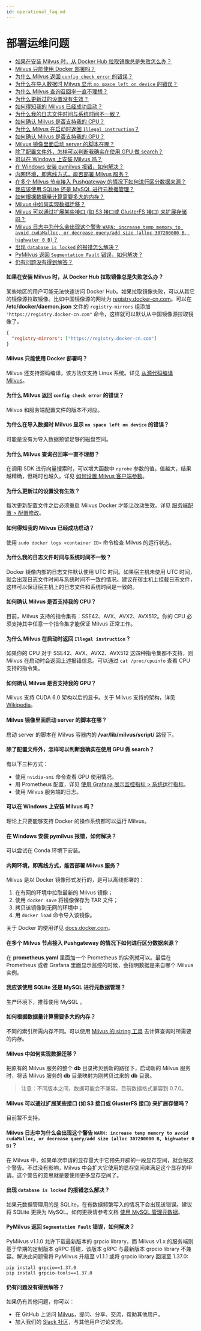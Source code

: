 ```yaml
---
id: operational_faq.md
---
```


# 部署运维问题

<!-- TOC -->

- [如果在安装 Milvus 时，从 Docker Hub 拉取镜像总是失败怎么办？](#如果在安装-Milvus-时从-Docker-Hub-拉取镜像总是失败怎么办)
- [Milvus 只能使用 Docker 部署吗？](#Milvus-只能使用-Docker-部署吗)
- [为什么 Milvus 返回 `config check error` 的错误？](#为什么-Milvus-返回-config-check-error-的错误)
- [为什么在导入数据时 Milvus 显示 `no space left on device` 的错误？](#为什么在导入数据时-Milvus-显示-no-space-left-on-device-的错误)
- [为什么 Milvus 查询召回率一直不理想？](#为什么-Milvus-查询召回率一直不理想)
- [为什么更新过的设置没有生效？](#为什么更新过的设置没有生效)
- [如何得知我的 Milvus 已经成功启动？](#如何得知我的-Milvus-已经成功启动)
- [为什么我的日志文件时间与系统时间不一致？](#为什么我的日志文件时间与系统时间不一致)
- [如何确认 Milvus 是否支持我的 CPU？](#如何确认-Milvus-是否支持我的-CPU)
- [为什么 Milvus 在启动时返回 `Illegal instruction`？](#为什么-Milvus-在启动时返回-Illegal-instruction)
- [如何确认 Milvus 是否支持我的 GPU？](#如何确认-Milvus-是否支持我的-GPU)
- [Milvus 镜像里面启动 server 的脚本在哪？](#Milvus-镜像里面启动-server-的脚本在哪)
- [除了配置文件外，怎样可以判断我确实在使用 GPU 做 search？](#除了配置文件外怎样可以判断我确实在使用-GPU-做-search)
- [可以在 Windows 上安装 Milvus 吗？](#可以在-Windows-上安装-Milvus-吗)
- [在 Windows 安装 pymilvus 报错，如何解决？](#在-Windows-安装-pymilvus-报错如何解决)
- [内网环境，即离线方式，能否部署 Milvus 服务？](#内网环境即离线方式能否部署-Milvus-服务)
- [在多个 Milvus 节点接入 Pushgateway 的情况下如何进行区分数据来源？](#在多个-Milvus-节点接入-Pushgateway-的情况下如何进行区分数据来源)
- [我应该使用 SQLite 还是 MySQL 进行元数据管理？](#我应该使用-SQLite-还是-MySQL-进行元数据管理)
- [如何根据数据量计算需要多大的内存？](#如何根据数据量计算需要多大的内存)
- [Milvus 中如何实现数据迁移？](#Milvus-中如何实现数据迁移)
- [Milvus 可以通过扩展某些接口 (如 S3 接口或 GlusterFS 接口) 来扩展存储吗？](#Milvus-可以通过扩展某些接口-如-S3-接口或-GlusterFS-接口-来扩展存储吗)
- [Milvus 日志中为什么会出现这个警告 `WARN: increase temp memory to avoid cudaMalloc, or decrease query/add size (alloc 307200000 B, highwater 0 B)`？](#Milvus-日志中为什么会出现这个警告-WARN-increase-temp-memory-to-avoid-cudaMalloc-or-decrease-queryadd-size-alloc-307200000-B-highwater-0-B)
- [出现 `database is locked` 的报错怎么解决？](#出现-database-is-locked-的报错怎么解决)
- [PyMilvus 返回 `Segmentation Fault` 错误，如何解决？](#PyMilvus-返回-Segmentation-Fault-错误-如何解决)
- [仍有问题没有得到解答？](#仍有问题没有得到解答)

<!-- /TOC -->

#### 如果在安装 Milvus 时，从 Docker Hub 拉取镜像总是失败怎么办？

某些地区的用户可能无法快速访问 Docker Hub。如果拉取镜像失败，可以从其它的镜像源拉取镜像。比如中国镜像源的网址为 [registry.docker-cn.com](https://registry.docker-cn.com)。可以在 **/etc/docker/daemon.json** 文件的 `registry-mirrors` 组添加 `"https://registry.docker-cn.com"` 命令，这样就可以默认从中国镜像源拉取镜像了。

```json
{
  "registry-mirrors": ["https://registry.docker-cn.com"]
}
```

#### Milvus 只能使用 Docker 部署吗？

Milvus 还支持源码编译，该方法仅支持 Linux 系统。详见 [从源代码编译 Milvus](https://github.com/milvus-io/milvus/blob/master/INSTALL.md)。


#### 为什么 Milvus 返回 `config check error` 的错误？

Milvus 和服务端配置文件的版本不对应。


#### 为什么在导入数据时 Milvus 显示 `no space left on device` 的错误？

可能是没有为导入数据预留足够的磁盘空间。


#### 为什么 Milvus 查询召回率一直不理想？

在调用 SDK 进行向量搜索时，可以增大函数中 `nprobe` 参数的值。值越大，结果越精确，但耗时也越久。详见 [如何设置 Milvus 客户端参数](https://www.milvus.io/cn/blogs/2020-2-16-api-setting.md)。

#### 为什么更新过的设置没有生效？

每次更新配置文件之后必须重启 Milvus Docker 才能让改动生效。详见 [服务端配置 > 配置修改](milvus_config.md#配置修改)。

#### 如何得知我的 Milvus 已经成功启动？

使用 `sudo docker logs <container ID>` 命令检查 Milvus 的运行状态。

#### 为什么我的日志文件时间与系统时间不一致？

Docker 镜像内部的日志文件默认使用 UTC 时间。如果宿主机未使用 UTC 时间，就会出现日志文件时间与系统时间不一致的情况。建议在宿主机上挂载日志文件，这样可以保证宿主机上的日志文件和系统时间是一致的。

#### 如何确认 Milvus 是否支持我的 CPU？

目前，Milvus 支持的指令集有：SSE42、AVX、AVX2、AVX512。你的 CPU 必须支持其中任意一个指令集才能保证 Milvus 正常工作。

#### 为什么 Milvus 在启动时返回 `Illegal instruction`？

如果你的 CPU 对于 SSE42、AVX、AVX2、AVX512 这四种指令集都不支持，则 Milvus 在启动时会返回上述报错信息。可以通过 `cat /proc/cpuinfo` 查看 CPU 支持的指令集。


#### 如何确认 Milvus 是否支持我的 GPU？

Milvus 支持 CUDA 6.0 架构以后的显卡。关于 Milvus 支持的架构，详见 [Wikipedia](https://en.wikipedia.org/wiki/CUDA)。

#### Milvus 镜像里面启动 server 的脚本在哪？

启动 server 的脚本在 Milvus 容器内的 **/var/lib/milvus/script/** 路径下。

#### 除了配置文件外，怎样可以判断我确实在使用 GPU 做 search？

有以下三种方式：

- 使用 `nvidia-smi` 命令查看 GPU 使用情况。
- 用 Prometheus 配置，详见 [使用 Grafana 展示监控指标 > 系统运行指标](setup_grafana.md#系统运行指标)。
- 使用 Milvus 服务端的日志。

#### 可以在 Windows 上安装 Milvus 吗？

理论上只要能够支持 Docker 的操作系统都可以运行 Milvus。

#### 在 Windows 安装 pymilvus 报错，如何解决？

可以尝试在 Conda 环境下安装。

#### 内网环境，即离线方式，能否部署 Milvus 服务？

Milvus 是以 Docker 镜像形式发行的，是可以离线部署的：

1. 在有网的环境中拉取最新的 Milvus 镜像；
2. 使用 `docker save` 将镜像保存为 TAR 文件；
3. 拷贝该镜像到无网的环境中；
4. 用 `docker load` 命令导入该镜像。

关于 Docker 的使用详见 [docs.docker.com](https://docs.docker.com)。

#### 在多个 Milvus 节点接入 Pushgateway 的情况下如何进行区分数据来源？

在 **prometheus.yaml** 里面加一个 Prometheus 的实例就可以。最后在 Prometheus 或者 Grafana 里面显示监控的时候，会指明数据是来自哪个 Milvus 实例。

#### 我应该使用 SQLite 还是 MySQL 进行元数据管理？

生产环境下，推荐使用 MySQL 。

#### 如何根据数据量计算需要多大的内存？

不同的索引所需内存不同。可以使用 [Milvus 的 sizing 工具](https://zilliz.com/sizing-tool) 去计算查询时所需要的内存。

#### Milvus 中如何实现数据迁移？

把原有的 Milvus 服务的整个 **db** 目录拷贝到新的路径下，启动新的 Milvus 服务时，将该 Milvus 服务的 **db** 目录映射为刚拷贝过来的 **db** 目录。
> 注意：不同版本之间，数据可能会不兼容。目前数据格式兼容到 0.7.0。

#### Milvus 可以通过扩展某些接口 (如 S3 接口或 GlusterFS 接口) 来扩展存储吗？

目前暂不支持。

#### Milvus 日志中为什么会出现这个警告 `WARN: increase temp memory to avoid cudaMalloc, or decrease query/add size (alloc 307200000 B, highwater 0 B)`？

在 Milvus 中，如果单次申请的显存量大于它预先开辟的一段显存空间，就会报这个警告。不过没有影响，Milvus 中会扩大它使用的显存空间来满足这个显存的申请。这个警告的意思就是要使用更多显存空间了。

#### 出现 `database is locked` 的报错怎么解决？

如果元数据管理用的是 SQLite，在有数据频繁写入的情况下会出现该错误。建议将 SQLite 更换为 MySQL。如何更换请参考文档 [使用 MySQL 管理元数据](data_manage.md)。

#### PyMilvus 返回 `Segmentation Fault` 错误，如何解决？

PyMilvus v1.1.0 允许下载最新版本的 grpcio library，而 Milvus v1.x 的服务端则基于早期的定制版本 gRPC 搭建，该版本 gRPC 与最新版本 grpcio library 不兼容。解决此问题需将 PyMilvus 升级至 v1.1.1 或将 grpcio library 回滚至 1.37.0:

```
pip install grpcio==1.37.0
pip install grpcio-tools==1.37.0
```




#### 仍有问题没有得到解答？

如果仍有其他问题，你可以：

- 在 GitHub 上访问 [Milvus](https://github.com/milvus-io/milvus/issues)，提问、分享、交流，帮助其他用户。
- 加入我们的 [Slack 社区](https://join.slack.com/t/milvusio/shared_invite/enQtNzY1OTQ0NDI3NjMzLWNmYmM1NmNjOTQ5MGI5NDhhYmRhMGU5M2NhNzhhMDMzY2MzNDdlYjM5ODQ5MmE3ODFlYzU3YjJkNmVlNDQ2ZTk)，与其他用户讨论交流。
